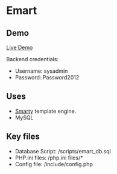 Emart
===============

Demo
-----
[Live Demo](http://www.kirstywilliams.co.uk/emart "Live Demo")

Backend credentials: 
* Username: sysadmin
* Password: Password2012

Uses
-----
* [Smarty](http://www.smarty.net/ "Smarty") template engine.
* MySQL

Key files
-----
* Database Script: /scripts/emart\_db.sql
* PHP.ini files: /php.ini files/*
* Config file: /include/config.php